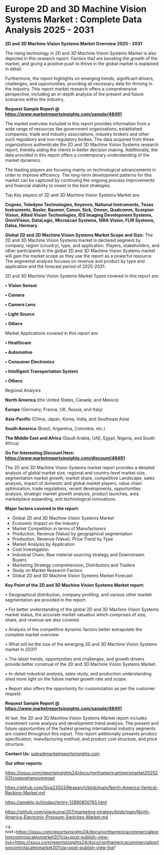 # Europe 2D and 3D Machine Vision Systems Market : Complete Data Analysis 2025 - 2031

<Strong> 2D and 3D Machine Vision Systems Market Overview 2025 - 2031</strong>

The rising technology in 2D and 3D Machine Vision Systems Market is also depicted in this research report. Factors that are boosting the growth of the market, and giving a positive push to thrive in the global market is explained in detail.

Furthermore, the report highlights on emerging trends, significant drivers, challenges, and opportunities, providing all necessary data for thriving in the industry. This report market research offers a comprehensive perspective, including an in-depth analysis of the present and future scenarios within the industry.

<strong>Request Sample Report @ <a href=https://www.marketreportsinsights.com/sample/48491>https://www.marketreportsinsights.com/sample/48491</a></strong>

The market overview included in this report provides information from a wide range of resources like government organizations, established companies, trade and industry associations, industry brokers and other such regulatory and non-regulatory bodies. The data acquired from these organizations authenticate the 2D and 3D Machine Vision Systems research report, thereby aiding the clients in better decision making. Additionally, the data provided in this report offers a contemporary understanding of the market dynamics.

The leading players are focusing mainly on technological advancements in order to improve efficiency. The long-term development patterns for this market can be captured by continuing the ongoing process improvements and financial stability to invest in the best strategies.

Top Key players of 2D and 3D Machine Vision Systems Market are:

<strong>Cognex, Teledyne Technologies, Keyence, National Instruments, Texas Instruments, Basler, Baumer, Canon, Sick, Omron, Qualcomm, Scorpion Vision, Allied Vision Technologies, IDS Imaging Development Systems, OmniVision, DataLogic, Microscan Systems, ISRA Vision, FLIR Systems, Dalsa, Hermary</strong>

<strong><b>Global 2D and 3D Machine Vision Systems Market Scope and Size:</b></strong>
The 2D and 3D Machine Vision Systems market is declared segment by company, region (country), type, and application. Players, stakeholders, and other participants in the global 2D and 3D Machine Vision Systems market will gain the market scope as they use the report as a powerful resource. The segmental analysis focuses on revenue and product by type and application and the forecast period of 2025-2031.

2D and 3D Machine Vision Systems Market Types covered in this report are:

<strong>•  Vision Sensor

•  Camera

•  Camera Lens

•  Light Source

•  Others</strong>

Market Applications covered in this report are:

<strong>•  Healthcare

•  Automotive

•  Consumer Electronics

•  Intelligent Transportation System

•  Others</strong> 

Regional Analysis

<strong>North America</strong> (the United States, Canada, and Mexico)

<strong>Europe</strong> (Germany, France, UK, Russia, and Italy)

<strong>Asia-Pacific</strong> (China, Japan, Korea, India, and Southeast Asia)

<strong>South America</strong> (Brazil, Argentina, Colombia, etc.)

<strong>The Middle East and Africa</strong> (Saudi Arabia, UAE, Egypt, Nigeria, and South Africa)

<strong>Go For Interesting Discount Here: <a href=https://www.marketreportsinsights.com/discount/48491>https://www.marketreportsinsights.com/discount/48491</a></strong>

The 2D and 3D Machine Vision Systems market report provides a detailed analysis of global market size, regional and country-level market size, segmentation market growth, market share, competitive Landscape, sales analysis, impact of domestic and global market players, value chain optimization, trade regulations, recent developments, opportunities analysis, strategic market growth analysis, product launches, area marketplace expanding, and technological innovations.

<strong><b>Major factors covered in the report:</b></strong>
<ul>
  <li>Global 2D and 3D Machine Vision Systems Market </li>
  <li>Economic Impact on the Industry</li>
  <li>Market Competition in terms of Manufacturers</li>
  <li>Production, Revenue (Value) by geographical segmentation</li>
  <li>Production, Revenue (Value), Price Trend by Type</li>
  <li>Market Analysis by Application</li>
  <li>Cost Investigation</li>
  <li>Industrial Chain, Raw material sourcing strategy and Downstream Buyers</li>
  <li>Marketing Strategy comprehension, Distributors and Traders</li>
  <li>Study on Market Research Factors</li>
  <li>Global 2D and 3D Machine Vision Systems Market Forecast</li>
</ul>

<strong><b>Key Point of the 2D and 3D Machine Vision Systems Market report:</b></strong>

• Geographical distribution, company profiling, and various other market segmentation are provided in the report.

• For better understanding of the global 2D and 3D Machine Vision Systems market status, the accurate market valuation which comprises of size, share, and revenue are also covered.

• Analysis of the competitive dynamic factors better extrapolate the complete market overview

• What will be the size of the emerging 2D and 3D Machine Vision Systems market in 2031?

• The latest trends, opportunities and challenges, and growth drivers provide better construal of the 2D and 3D Machine Vision Systems Market.

• In-detail industrial analysis, sales study, and production understanding shed more light on the future market growth rate and scope.

• Report also offers the opportunity for customization as per the customer request.

<strong>Request Sample Report @ <a href=https://www.marketreportsinsights.com/sample/48491>https://www.marketreportsinsights.com/sample/48491</a></strong>

At last, the 2D and 3D Machine Vision Systems Market report includes investment come analysis and development trend analysis. The present and future opportunities of the fastest growing international industry segments are coated throughout this report. This report additionally presents product specification, manufacturing method, and product cost structure, and price structure.

<strong>Contact Us:</strong>
sales@marketreportsinsights.com

<strong>Our other reports:</strong>

<a href=https://issuu.com/reportsinsights24/docs/northamericamixersmarket20252031comprehensivegrowt>https://issuu.com/reportsinsights24/docs/northamericamixersmarket20252031comprehensivegrowt</a>

<a href=https://github.com/Siya23553/Research/blob/main/North-America-Vertical-Racking-Market.md>https://github.com/Siya23553/Research/blob/main/North-America-Vertical-Racking-Market.md</a>

<a href=https://ameblo.jp/hindavi/entry-12890850765.html>https://ameblo.jp/hindavi/entry-12890850765.html</a>

<a href=https://github.com/vijaykumar207/marketing-strategy/blob/main/North-America-Electronic-Pressure-Switches-Market.md>https://github.com/vijaykumar207/marketing-strategy/blob/main/North-America-Electronic-Pressure-Switches-Market.md</a>

<a href=https://issuu.com/reportsinsights24/docs/northamericacommercialportioncontrolscalesmarket20?cta=post-publish-view-live>https://issuu.com/reportsinsights24/docs/northamericacommercialportioncontrolscalesmarket20?cta=post-publish-view-live</a>"

